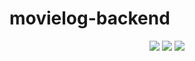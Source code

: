 # movielog-backend
<div align=center> 
  <img src="https://img.shields.io/badge/JAVA-007396?style=for-the-badge&logo=java&logoColor=black">
  <img src="https://img.shields.io/badge/springboot-6DB33F?style=for-the-badge&logo=springboot&logoColor=black">
  <img src="https://img.shields.io/badge/mysql-4479A1?style=for-the-badge&logo=mysql&logoColor=black">
  </br>
</div>
